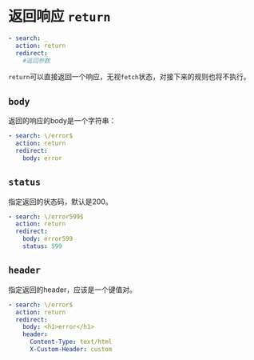 # 返回响应 `return`

```yaml
- search: _
  action: return
  redirect: 
    #返回参数
```


`return`可以直接返回一个响应，无视`fetch`状态，对接下来的规则也将不执行。

## `body`

返回的响应的body是一个字符串：


```yaml
- search: \/error$
  action: return
  redirect: 
    body: error
```

## `status`

指定返回的状态码，默认是200。

```yaml
- search: \/error599$
  action: return
  redirect: 
    body: error599
    status: 599
```

## `header`

指定返回的header，应该是一个键值对。

```yaml
- search: \/error$
  action: return
  redirect: 
    body: <h1>error</h1>
    header: 
      Content-Type: text/html
      X-Custom-Header: custom
```